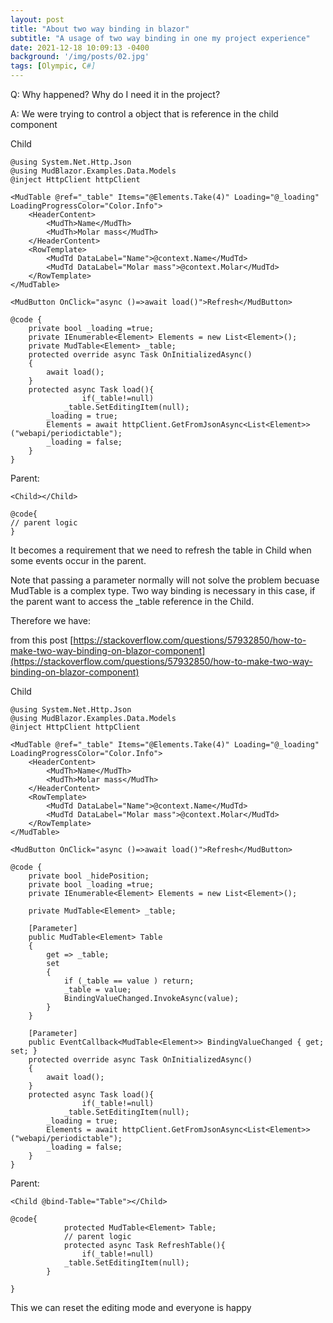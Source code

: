 ```yaml
---
layout: post
title: "About two way binding in blazor"
subtitle: "A usage of two way binding in one my project experience"
date: 2021-12-18 10:09:13 -0400
background: '/img/posts/02.jpg'
tags: [Olympic, C#]
---
```


Q: Why happened? Why do I need it in the project?

A: We were trying to control a object that is reference in the child component

Child

```wasm
@using System.Net.Http.Json
@using MudBlazor.Examples.Data.Models
@inject HttpClient httpClient

<MudTable @ref="_table" Items="@Elements.Take(4)" Loading="@_loading" LoadingProgressColor="Color.Info">
    <HeaderContent>
        <MudTh>Name</MudTh>
        <MudTh>Molar mass</MudTh>
    </HeaderContent>
    <RowTemplate>
        <MudTd DataLabel="Name">@context.Name</MudTd>
        <MudTd DataLabel="Molar mass">@context.Molar</MudTd>
    </RowTemplate>
</MudTable>

<MudButton OnClick="async ()=>await load()">Refresh</MudButton>

@code {
    private bool _loading =true;
    private IEnumerable<Element> Elements = new List<Element>();
    private MudTable<Element> _table;
    protected override async Task OnInitializedAsync()
    {
        await load();
    }
    protected async Task load(){
				if(_table!=null)
            _table.SetEditingItem(null);
        _loading = true;
        Elements = await httpClient.GetFromJsonAsync<List<Element>>("webapi/periodictable");
        _loading = false;
    }
}
```

Parent:

```wasm
<Child></Child>

@code{
// parent logic
}
```

It becomes a requirement that we need to refresh the table in Child when some events occur in the parent.

Note that passing a parameter normally will not solve the problem becuase MudTable is a complex type. Two way binding is necessary in this case, if the parent want to access the _table reference in the Child.

Therefore we have: 

from this post [https://stackoverflow.com/questions/57932850/how-to-make-two-way-binding-on-blazor-component](https://stackoverflow.com/questions/57932850/how-to-make-two-way-binding-on-blazor-component)

Child

```wasm
@using System.Net.Http.Json
@using MudBlazor.Examples.Data.Models
@inject HttpClient httpClient

<MudTable @ref="_table" Items="@Elements.Take(4)" Loading="@_loading" LoadingProgressColor="Color.Info">
    <HeaderContent>
        <MudTh>Name</MudTh>
        <MudTh>Molar mass</MudTh>
    </HeaderContent>
    <RowTemplate>
        <MudTd DataLabel="Name">@context.Name</MudTd>
        <MudTd DataLabel="Molar mass">@context.Molar</MudTd>
    </RowTemplate>
</MudTable>

<MudButton OnClick="async ()=>await load()">Refresh</MudButton>

@code {
    private bool _hidePosition;
    private bool _loading =true;
    private IEnumerable<Element> Elements = new List<Element>();

    private MudTable<Element> _table;

    [Parameter]
    public MudTable<Element> Table
    {
        get => _table;
        set
        {
            if (_table == value ) return;
            _table = value;
            BindingValueChanged.InvokeAsync(value);
        }
    }

    [Parameter]
    public EventCallback<MudTable<Element>> BindingValueChanged { get; set; }
    protected override async Task OnInitializedAsync()
    {
        await load();
    }
    protected async Task load(){
				if(_table!=null)
            _table.SetEditingItem(null);
        _loading = true;
        Elements = await httpClient.GetFromJsonAsync<List<Element>>("webapi/periodictable");
        _loading = false;
    }
}
```

Parent:

```wasm
<Child @bind-Table="Table"></Child>

@code{
			protected MudTable<Element> Table;
			// parent logic
			protected async Task RefreshTable(){
				if(_table!=null)
            _table.SetEditingItem(null);
	    }
		
}
```

This we can reset the editing mode and everyone is happy